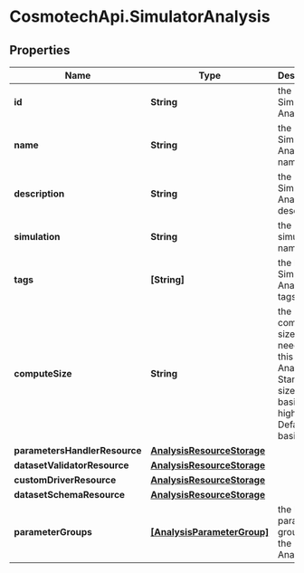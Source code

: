 # CosmotechApi.SimulatorAnalysis

## Properties

Name | Type | Description | Notes
------------ | ------------- | ------------- | -------------
**id** | **String** | the Simulator Analysis id | 
**name** | **String** | the Simulator Analysis name | 
**description** | **String** | the Simulator Analysis description | [optional] 
**simulation** | **String** | the simulation name | [optional] 
**tags** | **[String]** | the list of Simulator Analysis tags | [optional] 
**computeSize** | **String** | the compute size needed for this Analysis. Standard sizes are basic and highcpu. Default is basic | [optional] 
**parametersHandlerResource** | [**AnalysisResourceStorage**](AnalysisResourceStorage.md) |  | [optional] 
**datasetValidatorResource** | [**AnalysisResourceStorage**](AnalysisResourceStorage.md) |  | [optional] 
**customDriverResource** | [**AnalysisResourceStorage**](AnalysisResourceStorage.md) |  | [optional] 
**datasetSchemaResource** | [**AnalysisResourceStorage**](AnalysisResourceStorage.md) |  | [optional] 
**parameterGroups** | [**[AnalysisParameterGroup]**](AnalysisParameterGroup.md) | the list of parameters groups for the Analysis | [optional] 


